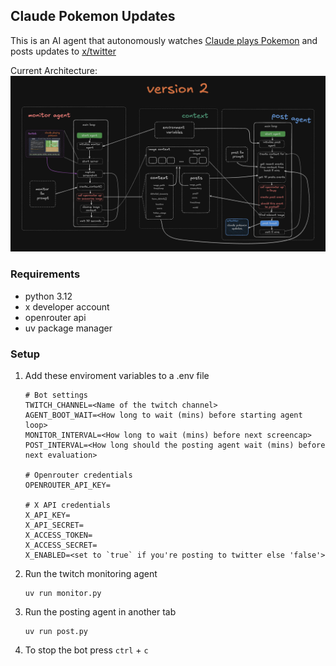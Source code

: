 ## Claude Pokemon Updates

This is an AI agent that autonomously watches [Claude plays Pokemon](https://www.twitch.tv/claudeplayspokemon) and posts updates to [x/twitter](https://x.com/claudetracker_)

Current Architecture:
![Claude AI Pokemon](assets/images/v2.png)

### Requirements

- python 3.12
- x developer account
- openrouter api
- uv package manager

### Setup

1. Add these enviroment variables to a .env file
	```
	# Bot settings
	TWITCH_CHANNEL=<Name of the twitch channel>
	AGENT_BOOT_WAIT=<How long to wait (mins) before starting agent loop>
	MONITOR_INTERVAL=<How long to wait (mins) before next screencap>
	POST_INTERVAL=<How long should the posting agent wait (mins) before next evaluation>
	
	# Openrouter credentials
	OPENROUTER_API_KEY=

	# X API credentials
	X_API_KEY=
	X_API_SECRET=
	X_ACCESS_TOKEN=
	X_ACCESS_SECRET=
	X_ENABLED=<set to `true` if you're posting to twitter else 'false'>
	```

2. Run the twitch monitoring agent
	```
	uv run monitor.py
	```
3. Run the posting agent in another tab
	```
	uv run post.py
	```

3. To stop the bot press `ctrl` + `c`

